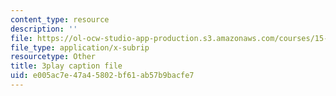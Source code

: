 ```yaml
---
content_type: resource
description: ''
file: https://ol-ocw-studio-app-production.s3.amazonaws.com/courses/15-s12-blockchain-and-money-fall-2018/e005ac7e47a45802bf61ab57b9bacfe7_7EXcHqLg7BI.vtt
file_type: application/x-subrip
resourcetype: Other
title: 3play caption file
uid: e005ac7e-47a4-5802-bf61-ab57b9bacfe7
---
```

